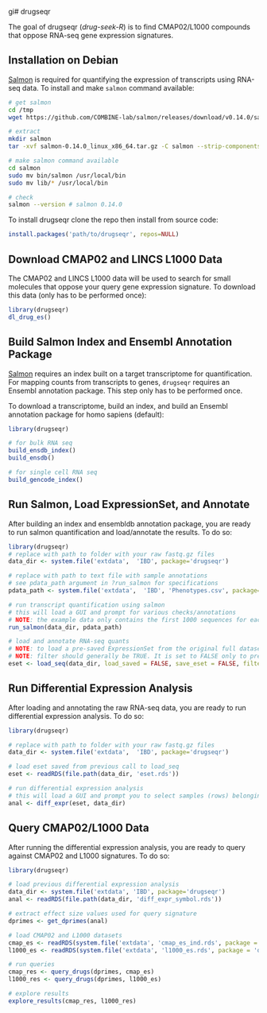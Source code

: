 gi# drugseqr

<!-- badges: start -->
<!-- badges: end -->

The goal of drugseqr (*drug-seek-R*) is to find CMAP02/L1000 compounds that oppose RNA-seq gene expression signatures.

## Installation on Debian

[Salmon](https://combine-lab.github.io/salmon/) is required for quantifying the expression of transcripts using RNA-seq data. To install and make `salmon` command available:

```bash
# get salmon
cd /tmp
wget https://github.com/COMBINE-lab/salmon/releases/download/v0.14.0/salmon-0.14.0_linux_x86_64.tar.gz

# extract
mkdir salmon
tar -xvf salmon-0.14.0_linux_x86_64.tar.gz -C salmon --strip-components=1

# make salmon command available
cd salmon
sudo mv bin/salmon /usr/local/bin
sudo mv lib/* /usr/local/bin

# check
salmon --version # salmon 0.14.0
```

To install drugseqr clone the repo then install from source code:

```R
install.packages('path/to/drugseqr', repos=NULL)
```

## Download CMAP02 and LINCS L1000 Data

The CMAP02 and LINCS L1000 data will be used to search for small molecules that oppose your query gene expression signature. To download this data (only has to be performed once):

```R
library(drugseqr)
dl_drug_es()
```

## Build Salmon Index and Ensembl Annotation Package

[Salmon](https://combine-lab.github.io/salmon/) requires an index built on a target transcriptome for quantification. For mapping counts from transcripts to genes, `drugseqr` requires an Ensembl annotation package. This step only has to be performed once.

To download a transcriptome, build an index, and build an Ensembl annotation package for homo sapiens (default):

```R
library(drugseqr)

# for bulk RNA seq
build_ensdb_index()
build_ensdb()

# for single cell RNA seq
build_gencode_index()
```

## Run Salmon, Load ExpressionSet, and Annotate

After building an index and ensembldb annotation package, you are ready to run salmon quantification and load/annotate the results. To do so:

```R
library(drugseqr)
# replace with path to folder with your raw fastq.gz files
data_dir <- system.file('extdata',  'IBD', package='drugseqr')

# replace with path to text file with sample annotations
# see pdata_path argument in ?run_salmon for specifications
pdata_path <- system.file('extdata',  'IBD', 'Phenotypes.csv', package='drugseqr')

# run transcript quantification using salmon
# this will load a GUI and prompt for various checks/annotations
# NOTE: the example data only contains the first 1000 sequences for each file (expect warnings from salmon)
run_salmon(data_dir, pdata_path)

# load and annotate RNA-seq quants
# NOTE: to load a pre-saved ExpressionSet from the original full dataset, set load_saved = TRUE (default)
# NOTE: filter should generally be TRUE. It is set to FALSE only to prevent filtering all genes for this small example data set.
eset <- load_seq(data_dir, load_saved = FALSE, save_eset = FALSE, filter = FALSE)
```

## Run Differential Expression Analysis


After loading and annotating the raw RNA-seq data, you are ready to run differential expression analysis. To do so:

```R
library(drugseqr)

# replace with path to folder with your raw fastq.gz files
data_dir <- system.file('extdata',  'IBD', package='drugseqr')

# load eset saved from previous call to load_seq
eset <- readRDS(file.path(data_dir, 'eset.rds'))

# run differential expression analysis
# this will load a GUI and prompt you to select samples (rows) belonging to the control and test groups
anal <- diff_expr(eset, data_dir)
```

## Query CMAP02/L1000 Data

After running the differential expression analysis, you are ready to query against CMAP02 and L1000 signatures. To do so:

```R
library(drugseqr)

# load previous differential expression analysis
data_dir <- system.file('extdata', 'IBD', package='drugseqr')
anal <- readRDS(file.path(data_dir, 'diff_expr_symbol.rds'))

# extract effect size values used for query signature
dprimes <- get_dprimes(anal)

# load CMAP02 and L1000 datasets
cmap_es <- readRDS(system.file('extdata', 'cmap_es_ind.rds', package = 'drugseqr'))
l1000_es <- readRDS(system.file('extdata', 'l1000_es.rds', package = 'drugseqr'))

# run queries
cmap_res <- query_drugs(dprimes, cmap_es)
l1000_res <- query_drugs(dprimes, l1000_es)

# explore results
explore_results(cmap_res, l1000_res)
```


